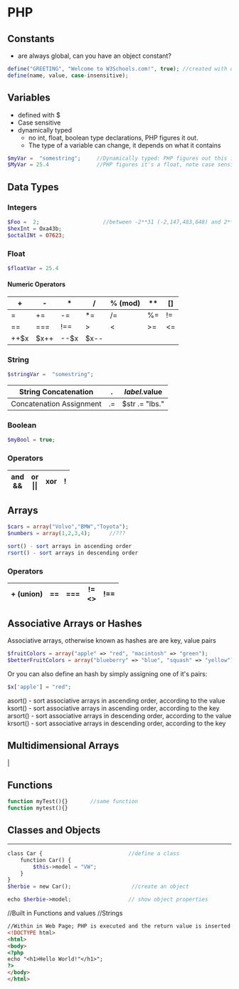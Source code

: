 
# PHP

## Constants 
  - are always global,
can you have an object constant?

```php
define("GREETING", "Welcome to W3Schools.com!", true); //created with define function
define(name, value, case-insensitive);
```

## Variables 
- defined with $
- Case sensitive
- dynamically typed 
  - no int, float, boolean type declarations, PHP figures it out.  
  - The type of a variable can change, it depends on what it contains

```php
$myVar =  "somestring";     //Dynamically typed: PHP figures out this is a string
$MyVar = 25.4               //PHP figures it's a float, note case sensitive
```
## Data Types

### Integers
```php
$Foo =  2;                    //between -2**31 (-2,147,483,648) and 2**32 (2,147,483,647)
$hexInt = Oxa43b;            
$octalINt = O7623;
```

### Float
```php
$floatVar = 25.4    
```

#### Numeric Operators

|  +  |  -     |   \* |  /     | % (mod) |   \*\*  | []   |   
|-----|--------|------|--------|---------|---------|------|
|  =  |   +=   |   -= |  \*=   |   /=    |  %=     |  !=  |   
| ==  | ===    | !==  |   >    |   <     | >=      |  <=  |   
| ++$x | $x++  | --$x |  $x--  |         |         |      |

### String

```php
$stringVar =  "somestring";   
```

|String Concatenation     | .   |  $label.$value | 
|-------------------------|-----|----------------|
| Concatenation Assignment| .=  | $str .= "lbs."| 

### Boolean

```php
$myBool = true;               
```

### Operators

| and <br> && |  or  <br> \|\| |     xor      |      !  |         
|-------------|----------------|--------------|---------|



## Arrays

```php
$cars = array("Volvo","BMW","Toyota");
$numbers = array(1,2,3,4);      //???

sort() - sort arrays in ascending order
rsort() - sort arrays in descending order


```
### Operators
|  + (union) | == | ===| != <br> <> | !== | 
|------------|----|----|------------|-----|

## Associative Arrays or Hashes
Associative arrays, otherwise known as hashes are are key, value pairs
```php
$fruitColors = array("apple" => "red", "macintosh" => "green");  
$betterFruitColors = array("blueberry" => "blue", "squash" => "yellow");  
```
Or you can also define an hash by simply assigning one of it's pairs:
```PHP
$x['apple'] = "red";
```

asort() - sort associative arrays in ascending order, according to the value
ksort() - sort associative arrays in ascending order, according to the key
arsort() - sort associative arrays in descending order, according to the value
krsort() - sort associative arrays in descending order, according to the key
## Multidimensional Arrays




|
## Functions

```php
function myTest(){}       //same function
function mytest(){}
```

## Classes and Objects
---
```php
class Car {                           //define a class
    function Car() {
        $this->model = "VW";
    }
}
$herbie = new Car();                   //create an object

echo $herbie->model;                  // show object properties
```

//Built in Functions and values
//Strings


```html
//Within in Web Page; PHP is executed and the return value is inserted in the HTML
<!DOCTYPE html>
<html>
<body>
<?php
echo "<h1>Hello World!"</h1>";
?>
</body>
</html>
```
